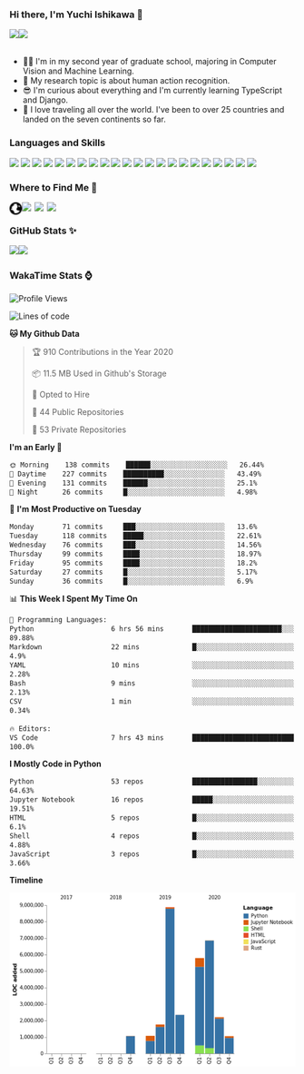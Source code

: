 ### Hi there, I'm Yuchi Ishikawa 🎉

<a href="http://yiskw713.github.io">
<img align="left" src="https://img.shields.io/website?down_color=red&down_message=dwon&label=MY%20WEBSITE&style=for-the-badge&up_message=up&url=http%3A%2F%2Fyiskw713.github.io" />
</a>
<a href="https://twitter.com/yciskw_">
<img align="left" src="https://img.shields.io/twitter/follow/yciskw_?logo=Twitter&style=for-the-badge" />
</a>
<br />
<br />

- 👨‍💻 I'm in my second year of graduate school, majoring in Computer Vision and Machine Learning. 
- 🧪 My research topic is about human action recognition.
- 😎 I'm curious about everything and I'm currently learning TypeScript and Django.
- 🎒 I love traveling all over the world. I've been to over 25 countries and landed on the seven continents so far.

### Languages and Skills

<p>
<img src="https://img.shields.io/badge/-Python-3776AB?style=flat-square&logo=Python&logoColor=white"/>
<img src="https://img.shields.io/badge/-PyTorch-EE4C2C?style=flat-square&logo=PyTorch&logoColor=white"/>
<img src="https://img.shields.io/badge/-pandas-150458?style=flat-square&logo=pandas&logoColor=white"/>
<img src="https://img.shields.io/badge/-Django-092E20?style=flat-square&logo=Django&logoColor=white"/>
<img src="https://img.shields.io/badge/-Rust-000000?style=flat-square&logo=Rust&logoColor=white"/>
<img src="https://img.shields.io/badge/-JavaScript-F7DF1E?style=flat-square&logo=JavaScript&logoColor=black"/>
<img src="https://img.shields.io/badge/-TypeScript-007ACC?style=flat-square&logo=TypeScript&logoColor=white"/>
<img src="https://img.shields.io/badge/-Vue.js-42B883?style=flat-square&logo=Vue.js&logoColor=white"/>
<img src="https://img.shields.io/badge/-Nuxt.js-00C58E?style=flat-square&logo=Vue.js&logoColor=white"/>
<img src="https://img.shields.io/badge/-C++-00599C?style=flat-square&logo=c%2B%2B&logoColor=white"/>
<img src="https://img.shields.io/badge/-HTML5-E34F26?style=flat-square&logo=HTML5&logoColor=white"/>
<img src="https://img.shields.io/badge/-CSS3-1572B6?style=flat-square&logo=CSS3&logoColor=white"/>
<img src="https://img.shields.io/badge/-Sass-1572B6?style=flat-square&logo=SASS&logoColor=white"/>
<img src="https://img.shields.io/badge/-MySQL-F29111?style=flat-square&logo=MySQL&logoColor=white"/>
<img src="https://img.shields.io/badge/-PostgreSQL-F29111?style=flat-square&logo=PostgreSQL&logoColor=white"/>
<img src="https://img.shields.io/badge/-Visual%20Studio%20Code-23A9F2?style=flat-square&logo=Visual%20Studio%20Code&logoColor=white"/>
<img src="https://img.shields.io/badge/-Vim-1572B6?style=flat-square&logo=Vim&logoColor=white"/>
<img src="https://img.shields.io/badge/-Github-181717?style=flat-square&logo=GitHub&logoColor=white"/>
<img src="https://img.shields.io/badge/-Git-F44D27?style=flat-square&logo=Git&logoColor=white"/>
<img src="https://img.shields.io/badge/-Google%20Cloud-4285F4?style=flat-square&logo=Google%20Cloud&logoColor=white"/>
<img src="https://img.shields.io/badge/-Amazon%20AWS-232F3E?style=flat-square&logo=Amazon%20AWS&logoColor=white"/>
<img src="https://img.shields.io/badge/-Docker-2496ED?style=flat-square&logo=Docker&logoColor=white"/>
</p>

### Where to Find Me 👀

[<img align="left" width="22px" src="https://raw.githubusercontent.com/iconic/open-iconic/master/svg/globe.svg" />][website]
[<img align="left" width="22px" src="https://cdn.jsdelivr.net/npm/simple-icons@v3/icons/twitter.svg" />][twitter]
[<img align="left" width="22px" src="https://cdn.jsdelivr.net/npm/simple-icons@v3/icons/linkedin.svg" />][linkedin]
[<img align="left" width="22px" src="https://cdn.jsdelivr.net/npm/simple-icons@v3/icons/instagram.svg" />][instagram]

<br />

### GitHub Stats ✨

<img align="left" src="https://github-readme-stats.yiskw713.vercel.app/api?username=yiskw713&count_private=true&show_icons=true&theme=highcontrast&include_all_commits=true" />
<img src="https://github-readme-stats.yiskw713.vercel.app/api/top-langs/?username=yiskw713&hide=jupyter%20notebook&layout=compact&theme=highcontrast" />

### WakaTime Stats ⌚️

<!--START_SECTION:waka-->
![Profile Views](http://img.shields.io/badge/Profile%20Views-1-blue)

![Lines of code](https://img.shields.io/badge/From%20Hello%20World%20I%27ve%20Written-25.8%20million%20lines%20of%20code-blue)

**🐱 My Github Data** 

> 🏆 910 Contributions in the Year 2020
 > 
> 📦 11.5 MB Used in Github's Storage 
 > 
> 💼 Opted to Hire
 > 
> 📜 44 Public Repositories
 > 
> 🔑 53 Private Repositories 

**I'm an Early 🐤** 

```text
🌞 Morning    138 commits    ██████░░░░░░░░░░░░░░░░░░░   26.44% 
🌆 Daytime    227 commits    ██████████░░░░░░░░░░░░░░░   43.49% 
🌃 Evening    131 commits    ██████░░░░░░░░░░░░░░░░░░░   25.1% 
🌙 Night      26 commits     █░░░░░░░░░░░░░░░░░░░░░░░░   4.98%

```
📅 **I'm Most Productive on Tuesday** 

```text
Monday       71 commits     ███░░░░░░░░░░░░░░░░░░░░░░   13.6% 
Tuesday      118 commits    █████░░░░░░░░░░░░░░░░░░░░   22.61% 
Wednesday    76 commits     ███░░░░░░░░░░░░░░░░░░░░░░   14.56% 
Thursday     99 commits     ████░░░░░░░░░░░░░░░░░░░░░   18.97% 
Friday       95 commits     ████░░░░░░░░░░░░░░░░░░░░░   18.2% 
Saturday     27 commits     █░░░░░░░░░░░░░░░░░░░░░░░░   5.17% 
Sunday       36 commits     █░░░░░░░░░░░░░░░░░░░░░░░░   6.9%

```


📊 **This Week I Spent My Time On** 

```text
💬 Programming Languages: 
Python                   6 hrs 56 mins       ██████████████████████░░░   89.88% 
Markdown                 22 mins             █░░░░░░░░░░░░░░░░░░░░░░░░   4.9% 
YAML                     10 mins             ░░░░░░░░░░░░░░░░░░░░░░░░░   2.28% 
Bash                     9 mins              ░░░░░░░░░░░░░░░░░░░░░░░░░   2.13% 
CSV                      1 min               ░░░░░░░░░░░░░░░░░░░░░░░░░   0.34%

🔥 Editors: 
VS Code                  7 hrs 43 mins       █████████████████████████   100.0%

```

**I Mostly Code in Python** 

```text
Python                   53 repos            ████████████████░░░░░░░░░   64.63% 
Jupyter Notebook         16 repos            █████░░░░░░░░░░░░░░░░░░░░   19.51% 
HTML                     5 repos             █░░░░░░░░░░░░░░░░░░░░░░░░   6.1% 
Shell                    4 repos             █░░░░░░░░░░░░░░░░░░░░░░░░   4.88% 
JavaScript               3 repos             █░░░░░░░░░░░░░░░░░░░░░░░░   3.66%

```


**Timeline**

![Chart not found](https://github.com/yiskw713/yiskw713/blob/master/charts/bar_graph.png) 


<!--END_SECTION:waka-->


[website]: https://yiskw713.github.io
[twitter]: https://twitter.com/yciskw_
[instagram]: https://www.instagram.com/yciskw_/
[linkedin]: https://www.linkedin.com/in/yiskw713/
